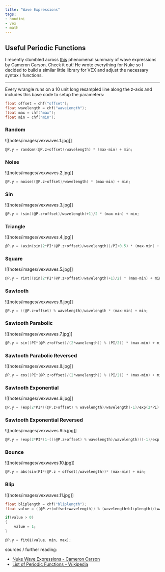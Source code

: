 ```yaml
---
title: "Wave Expressions"
tags:
- houdini
- vex
- math
---
```


## Useful Periodic Functions

I recently stumbled across [this](https://www.cameroncarson.com/nuke-wave-expressions) phenomenal summary of wave expressions by Cameron Carson. Check it out! He wrote everything for Nuke so I decided to build a similar little library for VEX and adjust the necessary syntax / functions.

---

Every wrangle runs on a 10 unit long resampled line along the z-axis and includes this base code to setup the parameters:

```C
float offset = chf("offset");
float wavelength = chf("waveLength");
float max = chf("max");
float min = chf("min");
```

### Random

![[notes/images/vexwaves.1.jpg]]

```C
@P.y = random((@P.z+offset)/wavelength) * (max-min) + min;
```

### Noise

![[notes/images/vexwaves.2.jpg]]

```C
@P.y = noise((@P.z+offset)/wavelength) * (max-min) + min;
```

### Sin

![[notes/images/vexwaves.3.jpg]]

```C
@P.y = (sin((@P.z+offset)/wavelength)+1)/2 * (max-min) + min;
```

### Triangle

![[notes/images/vexwaves.4.jpg]]

```C
@P.y = (asin(sin(2*PI*(@P.z+offset)/wavelength))/PI+0.5) * (max-min) + min;
```

### Square

![[notes/images/vexwaves.5.jpg]]

```C
@P.y = rint((sin(2*PI*(@P.z+offset)/wavelength)+1)/2) * (max-min) + min;
```

### Sawtooth

![[notes/images/vexwaves.6.jpg]]

```C
@P.y = ((@P.z+offset) % wavelength)/wavelength * (max-min) + min;
```

### Sawtooth Parabolic

![[notes/images/vexwaves.7.jpg]]

```C
@P.y = sin((PI*(@P.z+offset)/(2*wavelength)) % (PI/2)) * (max-min) + min;
```

### Sawtooth Parabolic Reversed

![[notes/images/vexwaves.8.jpg]]

```C
@P.y = cos((PI*(@P.z+offset)/(2*wavelength)) % (PI/2)) * (max-min) + min;
```

### Sawtooth Exponential

![[notes/images/vexwaves.9.jpg]]

```C
@P.y = (exp(2*PI*((@P.z+offset) % wavelength)/wavelength)-1)/exp(2*PI) * (max-min) + min;
```

### Sawtooth Exponential Reversed

![[notes/images/vexwaves.9.5.jpg]]

```C
@P.y = (exp(2*PI*(1-(((@P.z+offset) % wavelength)/wavelength)))-1)/exp(2*PI) * (max-min) + min;
```

### Bounce

![[notes/images/vexwaves.10.jpg]]

```C
@P.y = abs(sin(PI*(@P.z + offset)/wavelength))* (max-min) + min;
```

### Blip

![[notes/images/vexwaves.11.jpg]]

```C
float bliplength = chf("bliplength");
float value = ((@P.z+(offset+wavelength)) % (wavelength+bliplength)/(wavelength)) * (wavelength/bliplength) - (wavelength/bliplength);

if(value > 0)
{
    value = 1;
}

@P.y = fit01(value, min, max);
```



sources / further reading:
- [Nuke Wave Expressions - Cameron Carson](https://www.cameroncarson.com/nuke-wave-expressions)
- [List of Periodic Functions - Wikipedia](https://en.wikipedia.org/wiki/List_of_periodic_functions)


